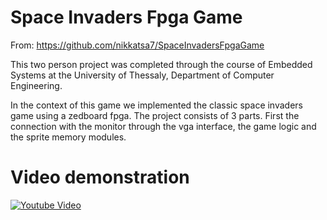 # Space Invaders Fpga Game

From: https://github.com/nikkatsa7/SpaceInvadersFpgaGame

This two person project was completed through the course of Embedded Systems
at the University of Thessaly, Department of Computer Engineering. 

In the context of this game we implemented the classic space invaders game 
using a zedboard fpga. The project consists of 3 parts. First the connection
with the monitor through the vga interface, the game logic and the sprite memory modules.

# Video demonstration

[![Youtube Video](https://img.youtube.com/vi/RFtkbf2oi48/0.jpg)](https://www.youtube.com/watch?v=RFtkbf2oi48)


